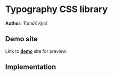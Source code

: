 # Typography CSS library
**Author:** *Tomáš Kyrš*
## Demo site
Link to **[demo](http://pslib-cz.github.io/MP2022-23_Kyrs-Tomas_Webove-stranky-firmy)** site for preview.
## Implementation

